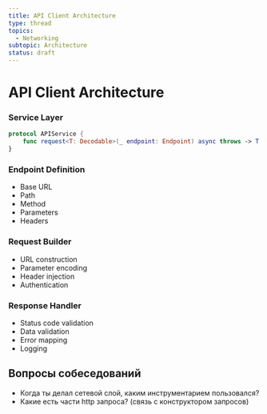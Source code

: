 ```yaml
---
title: API Client Architecture
type: thread
topics:
  - Networking
subtopic: Architecture
status: draft
---
```


# API Client Architecture


### Service Layer
```swift
protocol APIService {
    func request<T: Decodable>(_ endpoint: Endpoint) async throws -> T
}
```

### Endpoint Definition
- Base URL
- Path
- Method
- Parameters
- Headers

### Request Builder
- URL construction
- Parameter encoding
- Header injection
- Authentication

### Response Handler
- Status code validation
- Data validation
- Error mapping
- Logging

## Вопросы собеседований
- Когда ты делал сетевой слой, каким инструментарием пользовался?
- Какие есть части http запроса? (связь с конструктором запросов)

